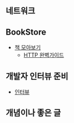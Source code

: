 ## 네트워크

## BookStore

- [책 모아보기](bookstore.md)
  - [HTTP 완벽가이드](HTTPPerfectGuide/README.md)

## 개발자 인터뷰 준비

- [인터뷰](Interview.md)

## 개념이나 좋은 글
